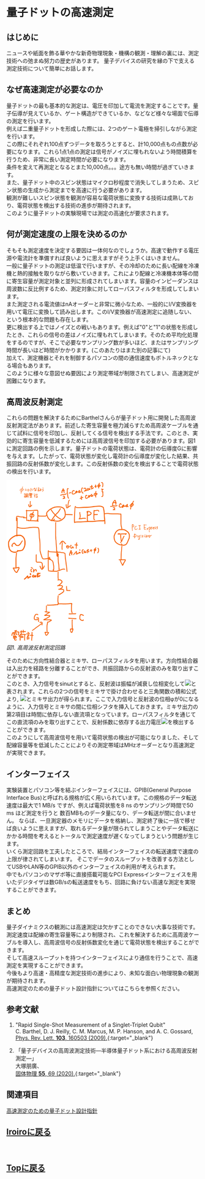 # 量子ドットの高速測定
## はじめに
ニュースや紙面を飾る華やかな新奇物理現象・機構の観測・理解の裏には、測定技術への弛まぬ努力の歴史があります。
量子デバイスの研究を縁の下で支える測定技術について簡単にお話します。

## なぜ高速測定が必要なのか
量子ドットの最も基本的な測定は、電圧を印加して電流を測定することです。量子伝導が見えているか、ゲート構造ができているか、などなど様々な場面で伝導の測定を行います。<br>
例えば二重量子ドットを形成した際には、2つのゲート電極を掃引しながら測定を行います。<br>
この際にそれぞれ100点ずつデータを取ろうとすると、計10,000点もの点数が必要になります。これら1点1点の測定は信号がノイズに埋もれないよう時間積算を行うため、非常に長い測定時間が必要になります。<br>
条件を変えて再測定となるとまた10,000点。。。途方も無い時間が過ぎていきます。<br>
また、量子ドット中のスピン状態はマイクロ秒程度で消失してしまうため、スピン状態の生成から測定までを高速に行う必要があります。<br>
観測が難しいスピン状態を観測が容易な電荷状態に変換する技術は成熟しており、電荷状態を検出する技術の進歩が期待されます。<br>
このように量子ドットの実験現場では測定の高速化が要求されます。<br>

## 何が測定速度の上限を決めるのか
そもそも測定速度を決定する要因は一体何なのでしょうか。高速で動作する電圧源や電流計を準備すれば良いように思えますがそう上手くはいきません。<br>
一般に量子ドットの測定は低温で行いますが、その冷却のために長い配線を冷凍機と熱的接触を取りながら敷いていきます。これにより配線と冷凍機本体等の間に寄生容量が測定対象と並列に形成されてしまいます。容量のインピーダンスは周波数に反比例するため、測定対象に対してローパスフィルタを形成してしまいます。<br>
また測定される電流値はnAオーダーと非常に微小なため、一般的にI/V変換器を用いて電圧に変換して読み出します。このI/V変換器が高速測定に追随しない、という根本的な問題も存在します。<br>
更に検出する上ではノイズとの戦いもあります。例えば"0"と"1"の状態を形成したとき、これらの信号の差はノイズに埋もれてしまいます。そのため平均化処理をするのですが、そこで必要なサンプリング数が多いほど、またはサンプリング時間が長いほど時間がかかります。(このあたりはまた別の記事にて)<br>
加えて、測定機器とそれを制御するパソコンの間の通信速度もボトルネックとなる場合もあります。<br>
このように様々な意図せぬ要因により測定帯域が制限されてしまい、高速測定が困難になります。<br>

## 高周波反射測定
これらの問題を解決するためにBarthelさんらが量子ドット用に開発した高周波反射測定法があります。前述した寄生容量を極力減らすため高周波ケーブルを通じて試料に信号を印加し、反射してくる信号を検出する手法です。このとき、実効的に寄生容量を低減するためには高周波信号を印加する必要があります。図1に測定回路の例を示します。量子ドットの電荷状態は、電荷計の伝導度Gに影響を与えます。したがって、電荷状態が変化し電荷計の伝導度が変化した結果、共振回路の反射係数が変化します。この反射係数の変化を検出することで電荷状態の検出を行います。<br>
<p>
<img src="./circuit_v2.png" width="400px" title="circuit"><br>
<em>図1. 高周波反射測定回路</em>
</p>
そのために方向性結合器とミキサ、ローパスフィルタを用います。方向性結合器は入出力を経路を分離することができ、共振回路からの反射波のみを取り出すことができます。<br>
このとき、入力信号をsinωtとすると、反射波は振幅が減衰し位相変化して<img src="https://latex.codecogs.com/gif.latex?\inline&space;\bg_black&space;\fn_cs&space;{\color{Green}&space;A\sin(\omega&space;t&plus;\phi)}"/>と表されます。これらの2つの信号をミキサで掛け合わせると三角関数の積和公式より, <img src="https://latex.codecogs.com/gif.latex?\inline&space;\bg_black&space;\fn_cs&space;{\color{Green}&space;\frac{A}{2}(-\cos(2\omega&space;t&plus;\phi)&plus;cos(\phi))}"/>とミキサ出力が得られます。ここで入力信号と反射波の位相φが0になるように、入力信号とミキサの間に位相シフタを挿入しておきます。ミキサ出力の第2項目は時間に依存しない直流項となっています。ローパスフィルタを通じてこの直流項のみを取り出すことで、反射係数に依存する出力電圧<img src="https://latex.codecogs.com/gif.latex?\inline&space;\bg_black&space;\fn_cs&space;{\color{Green}&space;\frac{A}{2}}"/>を検出することができます。<br>
このようにして高周波信号を用いて電荷状態の検出が可能になりました、そして配線容量等を低減したことによりその測定帯域はMHzオーダーとなり高速測定が実現できます。<br>

## インターフェイス
実験装置とパソコン等を結ぶインターフェイスには、GPIB(General Purpose Interface Bus)と呼ばれる規格が広く用いられています。この規格のデータ転送速度は最大で1 MB/s ですが、例えば電荷状態を8 ns のサンプリング時間で50 ms ほど測定を行うと 数百MBものデータ量になり、データ転送が間に合いません。
ならば、一旦測定器のメモリにデータを格納し、測定終了後に一括で移せば良いように思えますが、取れるデータ量が限られてしまうことやデータ転送にかかる時間を考えるとトータルで測定速度が遅くなってしまうという問題が生じます。<br>
いくら測定回路を工夫したところで、結局インターフェイスの転送速度で速度の上限が律されてしまいます。
そこでデータのスループットを改善する方法としてUSBやLAN等のGPIB以外のインターフェイスの利用が考えられます。<br>
中でもパソコンのマザボ等に直接搭載可能なPCI Expressインターフェイスを用いたデジタイザは数GB/sの転送速度をもち、回路に負けない高速な測定を実現することができます。<br>

## まとめ
量子ダイナミクスの観測には高速測定は欠かすことのできない大事な技術です。<br>
測定速度は配線の寄生容量等により制限され、これを解決するために高周波ケーブルを導入し、高周波信号の反射係数変化を通じて電荷状態を検出することができます。<br>
そして高速スループットを持つインターフェイスにより通信を行うことで、高速測定を実現することができます。<br>
今後もより高速・高精度な測定技術の進歩により、未知な面白い物理現象の観測が期待されます。<br>
高速測定のための量子ドット設計指針についてはこちらを参照ください。<br>

## 参考文献
1. "Rapid Single-Shot Measurement of a Singlet-Triplet Qubit"<br>
C. Barthel, D. J. Reilly, C. M. Marcus, M. P. Hanson, and A. C. Gossard,<br>
[Phys. Rev. Lett. **103**, 160503 (2009).](https://journals.aps.org/prl/abstract/10.1103/PhysRevLett.103.160503){:target="_blank"}<br>

1. 「量子デバイスの高周波測定技術―半導体量子ドット系における高周波反射測定―」<br>
大塚朋廣、<br>
[固体物理 **55**, 69 (2020).](https://www.agne.co.jp/kotaibutsuri/kota1055.htm){:target="_blank"}<br>

## 関連項目
[高速測定のための量子ドット設計指針](./design.md)
<br>

## [Iroiroに戻る](../iroiro.md)
<br>

## [Topに戻る](https://motoyashinozaki.github.io/minidora/)
